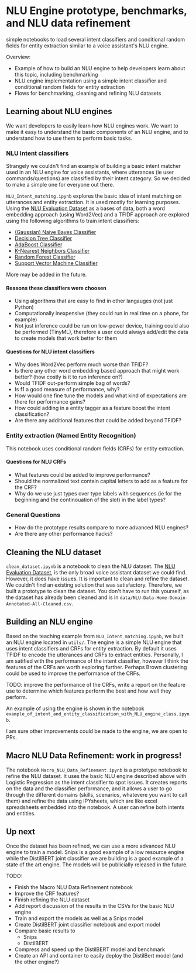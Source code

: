 # NLU Engine prototype, benchmarks, and NLU data refinement
simple notebooks to load several intent classifiers and conditional random fields for entity extraction similar to a voice assistant's NLU engine. 

Overview:
* Example of how to build an NLU engine to help developers learn about this topic, including benchmarking
* NLU engine implementation using a simple intent classifier and conditional random fields for entity extraction
* Flows for benchmarking, cleaning and refining NLU datasets

## Learning about NLU engines
We want developers to easily learn how NLU engines work. We want to make it easy to understand the basic components of an NLU engine, and to understand how to use them to perform basic tasks.

###  NLU Intent classifiers
Strangely we couldn't find an example of building a basic intent matcher used in an NLU engine for voice assistants, where utterances (ie user commands/questions) are classified by their intent category. So we decided to make a simple one for everyone out there. 

`NLU_Intent_matching.ipynb` explores the basic idea of intent matching on utterances and entity extraction. It is used mostly for learning purposes. Using the [NLU Evaluation Dataset](https://github.com/xliuhw/NLU-Evaluation-Data) as a bases of data, both a word embedding approach (using Word2Vec) and a TFIDF approach are explored using the following algorithms to train intent classifiers:
* [(Gaussian) Naive Bayes Classifier](https://scikit-learn.org/stable/modules/generated/sklearn.naive_bayes.GaussianNB.html)
* [Decision Tree Classifier](https://scikit-learn.org/stable/modules/generated/sklearn.tree.DecisionTreeClassifier.html)
* [AdaBoost Classifier](https://scikit-learn.org/stable/modules/generated/sklearn.ensemble.AdaBoostClassifier.html)
* [K-Nearest Neighbors Classifier](https://scikit-learn.org/stable/modules/generated/sklearn.neighbors.KNeighborsClassifier.html)
* [Random Forest Classifier](https://scikit-learn.org/stable/modules/generated/sklearn.ensemble.RandomForestClassifier.html)
* [Support Vector Machine Classifier](https://scikit-learn.org/stable/modules/generated/sklearn.svm.SVC.html)

More may be added in the future.


#### Reasons these classifiers were choosen
* Using algorithms that are easy to find in other langauges (not just Python)
* Computationally inexpensive (they could run in real time on a phone, for example)
* Not just inference could be run on low-power device, training could also be performed (TinyML), therefore a user could always add/edit the data to create models that work better for them

#### Questions for NLU intent classifiers
* Why does Word2Vec perform much worse than TFIDF?
* Is there any other word embedding based approach that might work better? (how costly is it to run inference on?)
* Would TFIDF out-perform simple bag of words?
* Is f1 a good measure of performance, why?
* How would one fine tune the models and what kind of expectations are there for performance gains?
* How could adding in a entity tagger as a feature boost the intent classification?
* Are there any additional features that could be added beyond TFIDF?

### Entity extraction (Named Entity Recognition)
This notebook uses conditional random fields (CRFs) for entity extraction.

#### Questions for NLU CRFs
* What features could be added to improve performance?
* Should the normalized text contain capital letters to add as a feature for the CRF?
* Why do we use just types over type labels with sequences (ie for the beginning and the continouation of the slot) in the label types?

### General Questions
* How do the prototype results compare to more advanced NLU engines?
* Are there any other performance hacks?


## Cleaning the NLU dataset
`clean_dataset.ipynb` is a notebook to clean the NLU dataset. The [NLU Evaluation Dataset](https://github.com/xliuhw/NLU-Evaluation-Data), is the only broad voice assistant dataset we could find. However, it does have issues. It is important to clean and refine the dataset. We couldn't find an existing solution that was satisfactory. Therefore, we built a prototype to clean the dataset. You don't have to run this yourself, as the dataset has already been cleaned and is in `data/NLU-Data-Home-Domain-Annotated-All-Cleaned.csv`.


## Building an NLU engine
Based on the teaching example from `NLU_Intent_matching.ipynb`, we built an NLU engine located in `utils/`. The engine is a simple NLU engine that uses intent classifiers and CRFs for entity extraction. By default it uses TFIDF to encode the utterances and CRFs to extract entities. Personally, I am satified with the performance of the intent classifier, however I think the features of the CRFs are worth exploring further. Perhaps Brown clustering could be used to improve the performance of the CRFs. 

TODO: improve the performance of the CRFs, write a report on the feature use to determine which features perform the best and how well they perform.

An example of using the engine is shown in the notebook `example_of_intent_and_entity_classification_with_NLU_engine_class.ipynb`.

I am sure other improvements could be made to the engine, we are open to PRs.


## Macro NLU Data Refinement: work in progress!
The notebook `Macro_NLU_Data_Refinement.ipynb` is a prototype notebook to refine the NLU dataset. It uses the basic NLU engine described above with Logistic Regression as the intent classifier to spot issues. It creates reports on the data and the classifier performance, and it allows a user to go through the different domains (skills, scenarios, whatevere you want to call them) and refine the data using IPYsheets, which are like excel spreadsheets embedded into the notebook. A user can refine both intents and entities. 


## Up next
Once the dataset has been refined, we can use a more advanced NLU engine to train a model. Snips is a good example of a low resource engine while the DistilBERT joint classifier we are building is a good example of a state of the art engine. The models will be publicially released in the future.

TODO:
* Finish the Macro NLU Data Refinement notebook
* Improve the CRF features?
* Finish refining the NLU dataset
* Add report discussion of the results in the CSVs for the basic NLU engine
* Train and export the models as well as a Snips model
* Create DistilBERT joint classifier notebook and export model
* Compare basic results to
  * Snips
  * DistilBERT
* Compress and speed up the DistilBERT model and benchmark
* Create an API and container to easily deploy the DistilBert model (and the other engine?)